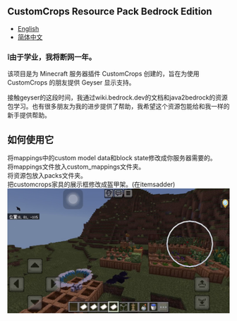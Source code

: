 ## CustomCrops Resource Pack Bedrock Edition 
- [English](README.md)
- [简体中文](README.zh_CN.md)

### ❕由于学业，我将断网一年。

该项目是为 Minecraft 服务器插件 CustomCrops 创建的，旨在为使用 CustomCrops 的朋友提供 Geyser 显示支持。   

接触geyser的这段时间，我通过wiki.bedrock.dev的文档和java2bedrock的资源包学习。也有很多朋友为我的进步提供了帮助，我希望这个资源包能给和我一样的新手提供帮助。   

## 如何使用它
将mappings中的custom model data和block state修改成你服务器需要的。   
将mappings文件放入custom_mappings文件夹。  
将资源包放入packs文件夹。   
把customcrops家具的展示框修改成盔甲架。(在itemsadder)   
![photo](photo.jpg)
